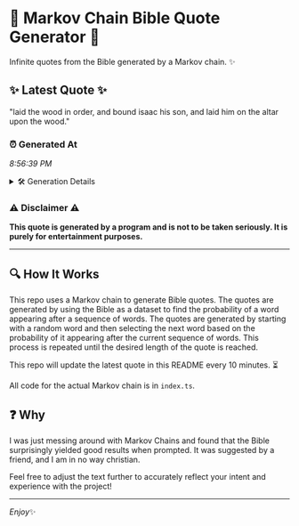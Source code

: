 # 📖 Markov Chain Bible Quote Generator 📖

Infinite quotes from the Bible generated by a Markov chain. ✨

## ✨ Latest Quote ✨
"laid the wood in order, and bound isaac his son, and laid him on the altar upon the wood."

### ⏰ Generated At
*8:56:39 PM*

<details>
    <summary>🛠️ Generation Details</summary>
    <p>
        <strong>🌱 Seed:</strong> laid<br>
        <strong>🔄 Iterations:</strong> 18<br>
        <strong>📜 Context History:</strong><br>[ laid ]: the<br>[ laid, the ]: wood<br>[ laid, the, wood ]: in<br>[ laid, the, wood, in ]: order,<br>[ laid, the, wood, in, order, ]: and<br>[ laid, the, wood, in, order,, and ]: bound<br>[ the, wood, in, order,, and, bound ]: isaac<br>[ wood, in, order,, and, bound, isaac ]: his<br>[ in, order,, and, bound, isaac, his ]: son,<br>[ order,, and, bound, isaac, his, son, ]: and<br>[ and, bound, isaac, his, son,, and ]: laid<br>[ bound, isaac, his, son,, and, laid ]: him<br>[ isaac, his, son,, and, laid, him ]: on<br>[ his, son,, and, laid, him, on ]: the<br>[ son,, and, laid, him, on, the ]: altar<br>[ and, laid, him, on, the, altar ]: upon<br>[ laid, him, on, the, altar, upon ]: the<br>[ him, on, the, altar, upon, the ]: wood.<br>
    </p>
</details>

### ⚠️ Disclaimer ⚠️
**This quote is generated by a program and is not to be taken seriously. It is purely for entertainment purposes.**

---

## 🔍 How It Works

This repo uses a Markov chain to generate Bible quotes. The quotes are generated by using the Bible as a dataset to find the probability of a word appearing after a sequence of words. The quotes are generated by starting with a random word and then selecting the next word based on the probability of it appearing after the current sequence of words. This process is repeated until the desired length of the quote is reached.

This repo will update the latest quote in this README every 10 minutes. ⏳

All code for the actual Markov chain is in `index.ts`.

## ❓ Why

I was just messing around with Markov Chains and found that the Bible surprisingly yielded good results when prompted. 
It was suggested by a friend, and I am in no way christian.

Feel free to adjust the text further to accurately reflect your intent and experience with the project!

---

*Enjoy*✨
